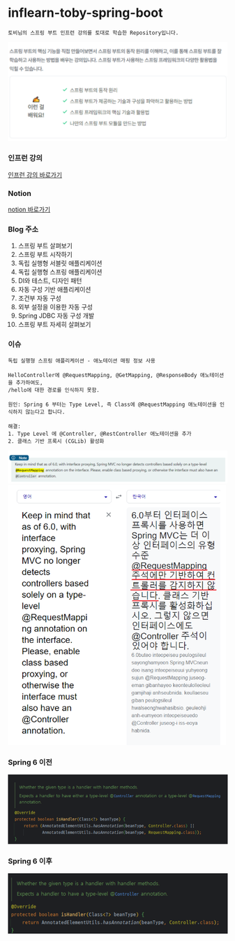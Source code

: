 # inflearn-toby-spring-boot

```
토비님의 스프링 부트 인프런 강의를 토대로 학습한 Repository입니다.
```
![img.png](img.png)

### 인프런 강의
[인프런 강의 바로가기](https://www.inflearn.com/course/%ED%86%A0%EB%B9%84-%EC%8A%A4%ED%94%84%EB%A7%81%EB%B6%80%ED%8A%B8-%EC%9D%B4%ED%95%B4%EC%99%80%EC%9B%90%EB%A6%AC/dashboard)

### Notion
[notion 바로가기](https://flat-asp-5ca.notion.site/11303e8aa74246a5b9f3d5a41300350e)

### Blog 주소
1. 스프링 부트 살펴보기
2. 스프링 부트 시작하기
3. 독립 실행형 서블릿 애플리케이션
4. 독립 실행형 스프링 애플리케이션
5. DI와 테스트, 디자인 패턴
6. 자동 구성 기반 애플리케이션
7. 조건부 자동 구성
8. 외부 설정을 이용한 자동 구성
9. Spring JDBC 자동 구성 개발
10. 스프링 부트 자세히 살펴보기


### 이슈
```
독립 실행형 스프링 애플리케이션 - 애노테이션 매핑 정보 사용

HelloController에 @RequestMapping, @GetMapping, @ResponseBody 애노테이션을 추가하여도,
/hello에 대한 경로를 인식하지 못함.

원인: Spring 6 부터는 Type Level, 즉 Class에 @RequestMapping 애노테이션을 인식하지 않는다고 합니다.

해결: 
1. Type Level 에 @Controller, @RestController 애노테이션을 추가
2. 클래스 기반 프록시 (CGLib) 활성화
```

![img_1.png](img_1.png)
<img src="img_2.png" alt="drawing" width="500"/>

### Spring 6 이전
![img_3.png](img_3.png)

### Spring 6 이후
![img_4.png](img_4.png)